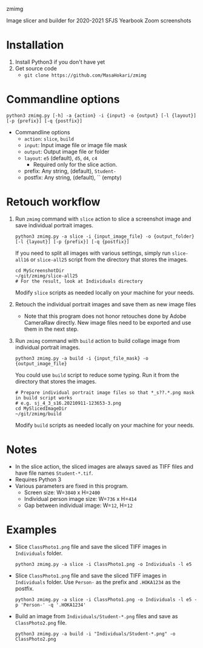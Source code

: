 zmimg

Image slicer and builder for 2020-2021 SFJS Yearbook Zoom screenshots

# Installation

1. Install Python3 if you don't have yet
1. Get source code
   - `git clone https://github.com/MasaHokari/zmimg`

# Commandline options

```shell
python3 zmimg.py [-h] -a {action} -i {input} -o {output} [-l {layout}]  [-p {prefix}] [-q {postfix}]
```

- Commandline options
  - `action`: `slice`, `build`
  - `input`: Input image file or image file mask
  - `output`: Output image file or folder
  - `layout`: `e5` (default), `d5`, `d4`, `c4`
    - Required only for the slice action.
  - prefix: Any string, (default), `Student-`
  - postfix: Any string, (default), `` (empty)

# Retouch workflow

1. Run `zmimg` command with `slice` action to slice a screenshot image and save individual portrait images.

   ```shell
   python3 zmimg.py -a slice -i {input_image_file} -o {output_folder} [-l {layout}] [-p {prefix}] [-q {postfix}]
   ```

   If you need to split all images with various settings, simply run `slice-all16` or `slice-all25` script from the directory that stores the images.

   ```shell
   cd MyScreenshotDir
   ~/git/zmimg/slice-all25
   # For the result, look at Individuals directory
   ```

   Modify `slice` scripts as needed locally on your machine for your needs.

1. Retouch the individual portrait images and save them as new image files
   - Note that this program does not honor retouches done by Adobe CameraRaw directly.
     New image files need to be exported and use them in the next step.
1. Run `zmimg` command with `build` action to build collage image from individual portrait images.

   ```shell
   python3 zmimg.py -a build -i {input_file_mask} -o {output_image_file}
   ```

   You could use `build` script to reduce some typing. Run it from the directory that stores the images.

   ```shell
   # Prepare individual portrait image files so that *_s??.*.png mask in build script works
   # e.g. sj_4_3_s16.20210911-123653-3.png
   cd MySlicedImageDir
   ~/git/zmimg/build
   ```

   Modify `build` scripts as needed locally on your machine for your needs.

# Notes

- In the slice action, the sliced images are always saved as TIFF files and have file names `Student-*.tif`.
- Requires Python 3
- Various parameters are fixed in this program.
  - Screen size: W=`3840` x H=`2400`
  - Individual person image size: W=`736` x H=`414`
  - Gap between individual image: W=`12`, H=`12`

# Examples

- Slice `ClassPhoto1.png` file and save the sliced TIFF images in `Individuals` folder.

  ```shell
  python3 zmimg.py -a slice -i ClassPhoto1.png -o Individuals -l e5
  ```

- Slice `ClassPhoto1.png` file and save the sliced TIFF images in `Individuals` folder.
  Use `Person-` as the prefix and `.HOKA1234` as the postfix.

  ```shell
  python3 zmimg.py -a slice -i ClassPhoto1.png -o Individuals -l e5 -p 'Person-' -q '.HOKA1234'
  ```

- Build an image from `Individuals/Student-*.png` files and save as `ClassPhoto2.png` file.

  ```shell
  python3 zmimg.py -a build -i "Individuals/Student-*.png" -o ClassPhoto2.png
  ```

